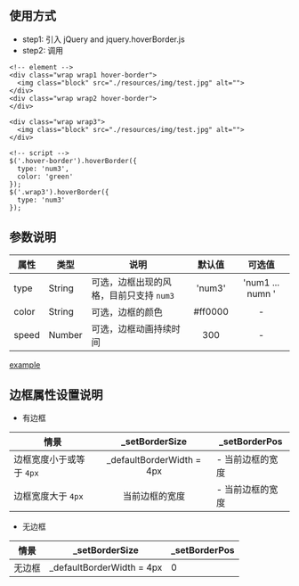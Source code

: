 ## 使用方式
+ step1: 引入 jQuery and jquery.hoverBorder.js
+ step2: 调用
```
<!-- element -->
<div class="wrap wrap1 hover-border">
  <img class="block" src="./resources/img/test.jpg" alt="">
</div>
<div class="wrap wrap2 hover-border">
</div>

<div class="wrap wrap3">
  <img class="block" src="./resources/img/test.jpg" alt="">
</div>

<!-- script -->
$('.hover-border').hoverBorder({
  type: 'num3',
  color: 'green'
});
$('.wrap3').hoverBorder({
  type: 'num3'
});
```

## 参数说明
|属性|类型|说明|默认值|可选值|
|--|--|--|:--:|:--:|
|type| String | 可选，边框出现的风格，目前只支持 `num3` | 'num3' | 'num1 ... numn ' |
| color | String | 可选，边框的颜色 | #ff0000 | - |
| speed | Number | 可选，边框动画持续时间 | 300 | - |


[example](../index.html)



## 边框属性设置说明
+ 有边框

|情景|_setBorderSize|_setBorderPos|
|--|:--:|--|
|边框宽度小于或等于 `4px`| _defaultBorderWidth = 4px |- 当前边框的宽度|
|边框宽度大于 `4px`|当前边框的宽度|- 当前边框的宽度|

+ 无边框

|情景|_setBorderSize|_setBorderPos|
|--|:--:|--|
|无边框| _defaultBorderWidth = 4px |0|




